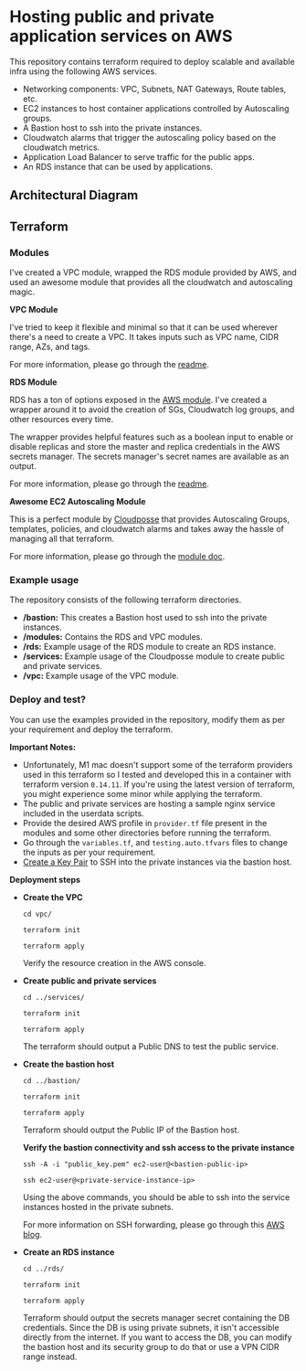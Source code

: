 # Hosting public and private application services on AWS

This repository contains terraform required to deploy scalable and available infra using the following AWS services.

- Networking components: VPC, Subnets, NAT Gateways, Route tables, etc.
- EC2 instances to host container applications controlled by Autoscaling groups.
- A Bastion host to ssh into the private instances.
- Cloudwatch alarms that trigger the autoscaling policy based on the cloudwatch metrics.
- Application Load Balancer to serve traffic for the public apps.
- An RDS instance that can be used by applications.

## Architectural Diagram

## Terraform

### Modules

I've created a VPC module, wrapped the RDS module provided by AWS, and used an awesome module that provides all the cloudwatch and autoscaling magic.

**VPC Module**

I've tried to keep it flexible and minimal so that it can be used wherever there's a need to create a VPC. It takes inputs such as VPC name, CIDR range, AZs, and tags.

For more information, please go through the [readme](https://github.com/sumeet-baghel/terraform-aws-infra/tree/main/modules/vpc).

**RDS Module**

RDS has a ton of options exposed in the [AWS module](https://registry.terraform.io/modules/terraform-aws-modules/rds/aws/latest). I've created a wrapper around it to avoid the creation of SGs, Cloudwatch log groups, and other resources every time.

The wrapper provides helpful features such as a boolean input to enable or disable replicas and store the master and replica credentials in the AWS secrets manager. The secrets manager's secret names are available as an output.

For more information, please go through the [readme](https://github.com/sumeet-baghel/terraform-aws-infra/tree/main/modules/rds).

**Awesome EC2 Autoscaling Module**

This is a perfect module by [Cloudposse](https://github.com/cloudposse) that provides Autoscaling Groups, templates, policies, and cloudwatch alarms and takes away the hassle of managing all that terraform.

For more information, please go through the [module doc](https://registry.terraform.io/modules/cloudposse/ec2-autoscale-group/aws/0.30.1).

### Example usage

The repository consists of the following terraform directories.

- **/bastion:** This creates a Bastion host used to ssh into the private instances.
- **/modules:** Contains the RDS and VPC modules.
- **/rds:** Example usage of the RDS module to create an RDS instance.
- **/services:** Example usage of the Cloudposse module to create public and private services.
- **/vpc:** Example usage of the VPC module.    

### Deploy and test?

You can use the examples provided in the repository, modify them as per your requirement and deploy the terraform.

**Important Notes:**
- Unfortunately, M1 mac doesn't support some of the terraform providers used in this terraform so I tested and developed this in a container with terraform version `0.14.11`. If you're using the latest version of terraform, you might experience some minor while applying the terraform.
- The public and private services are hosting a sample nginx service included in the userdata scripts.
- Provide the desired AWS profile in `provider.tf` file present in the modules and some other directories before running the terraform.
- Go through the `variables.tf`, and `testing.auto.tfvars` files to change the inputs as per your requirement.
- [Create a Key Pair](https://docs.aws.amazon.com/AWSEC2/latest/UserGuide/create-key-pairs.html) to SSH into the private instances via the bastion host.



**Deployment steps**

- **Create the VPC**

    ```console
    cd vpc/

    terraform init

    terraform apply
    ```

    Verify the resource creation in the AWS console.

- **Create public and private services**
     
    ```console
    cd ../services/
    
    terraform init

    terraform apply
    ```
    
    The terraform should output a Public DNS to test the public service. 

- **Create the bastion host**

   ```console
   cd ../bastion/
   
   terraform init

   terraform apply
   ```
   
   Terraform should output the Public IP of the Bastion host.
   
   **Verify the bastion connectivity and ssh access to the private instance**
   
   ```console
   ssh -A -i "public_key.pem" ec2-user@<bastion-public-ip>

   ssh ec2-user@<private-service-instance-ip>
   ```

   Using the above commands, you should be able to ssh into the service instances hosted in the private subnets.
  
   For more information on SSH forwarding, please go through this [AWS blog](https://aws.amazon.com/blogs/security/securely-connect-to-linux-instances-running-in-a-private-amazon-vpc/).

- **Create an RDS instance**

  ```console
  cd ../rds/
  
  terraform init

  terraform apply
  ```

  Terraform should output the secrets manager secret containing the DB credentials. Since the DB is using private subnets, it isn't accessible directly from the internet. If you want to access the DB, you can modify the bastion host and its security group to do that or use a VPN CIDR range instead.
